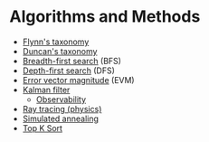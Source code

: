# Algorithms and Methods
* [Flynn's taxonomy](https://en.wikipedia.org/wiki/Flynn%27s_taxonomy)
* [Duncan's taxonomy](https://en.wikipedia.org/wiki/Duncan%27s_taxonomy)
* [Breadth-first search](https://en.wikipedia.org/wiki/Breadth-first_search) (BFS)
* [Depth-first search](https://en.wikipedia.org/wiki/Depth-first_search) (DFS)
* [Error vector magnitude](https://en.wikipedia.org/wiki/Error_vector_magnitude) (EVM)
* [Kalman filter](https://en.wikipedia.org/wiki/Kalman_filter)
  * [Observability](https://en.wikipedia.org/wiki/Observability)
* [Ray tracing (physics)](https://en.wikipedia.org/wiki/Ray_tracing_(physics))
* [Simulated annealing](https://en.wikipedia.org/wiki/Simulated_annealing)
* [Top K Sort](https://xilinx.github.io/Vitis_Libraries/graph/2020.1/guide_L1/primitives/sortTopK.html)
